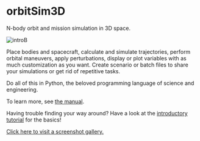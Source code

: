 # orbitSim3D

N-body orbit and mission simulation in 3D space.

![introB](https://user-images.githubusercontent.com/80536083/178114746-7824188d-e437-4438-ad3a-dd32e9ef6eba.png)

Place bodies and spacecraft, calculate and simulate trajectories, perform orbital maneuvers, apply perturbations, display or plot variables with as much customization as you want.
Create scenario or batch files to share your simulations or get rid of repetitive tasks.

Do all of this in Python, the beloved programming language of science and engineering.

To learn more, see [the manual](https://github.com/arda-guler/orbitSim3D/blob/master/docs/MANUAL.md).

Having trouble finding your way around? Have a look at the [introductory tutorial](https://github.com/arda-guler/orbitSim3D/blob/master/docs/tutorial.md) for the basics!

[Click here to visit a screenshot gallery.](https://arda-guler.github.io/OrbitSim3D-web/gallery.html)
